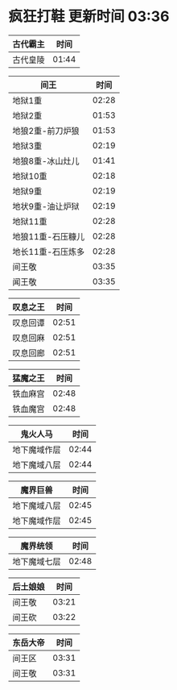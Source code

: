 # 疯狂打鞋 更新时间 03:36

| 古代霸主   | 时间    |
|--------|-------|
| 古代皇陵 | 01:44 |

| 间王   | 时间    |
|--------|-------|
| 地狱1重 | 02:28 |
| 地狱2重 | 01:53 |
| 地狼2重-前刀炉狼 | 01:53 |
| 地狱3重 | 02:19 |
| 地狼8重-冰山灶儿 | 01:41 |
| 地狱10重 | 02:18 |
| 地狱9重 | 02:19 |
| 地状9重-油让炉狱 | 02:19 |
| 地狱11重 | 02:28 |
| 地狼11重-石压糠儿 | 02:28 |
| 地长11重-石压炼多 | 02:28 |
| 间王敬 | 03:35 |
| 闻王敬 | 03:35 |

| 叹息之王   | 时间    |
|--------|-------|
| 叹息回谭 | 02:51 |
| 叹息回麻 | 02:51 |
| 叹息回廊 | 02:51 |

| 猛魔之王   | 时间    |
|--------|-------|
| 铁血麻宫 | 02:48 |
| 铁血魔宫 | 02:48 |

| 鬼火人马   | 时间    |
|--------|-------|
| 地下魔域作层 | 02:44 |
| 地下魔域八层 | 02:44 |

| 魔界巨兽   | 时间    |
|--------|-------|
| 地下魔域八层 | 02:45 |
| 地下魔域作层 | 02:45 |

| 魔界统领   | 时间    |
|--------|-------|
| 地下魔域七层 | 02:48 |

| 后土娘娘   | 时间    |
|--------|-------|
| 间王敬 | 03:21 |
| 间王砍 | 03:22 |

| 东岳大帝   | 时间    |
|--------|-------|
| 间王区 | 03:31 |
| 间王敬 | 03:31 |